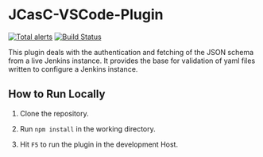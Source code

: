 # JCasC-VSCode-Plugin 


[![Total alerts](https://img.shields.io/lgtm/alerts/g/sladyn98/JCasC-VSCode-Plugin.svg?logo=lgtm&logoWidth=18)](https://lgtm.com/projects/g/sladyn98/JCasC-VSCode-Plugin/alerts/)
[![Build Status](https://dev.azure.com/jcasc-vscode-extension/jcasc-vscode-extension/_apis/build/status/jenkinsci.jcasc-vscode-extension?branchName=master)](https://dev.azure.com/jcasc-vscode-extension/jcasc-vscode-extension/_build/latest?definitionId=1&branchName=master)


This plugin deals with the authentication and fetching of the JSON schema from a live Jenkins instance.
It provides the base for validation of yaml files written to configure a Jenkins instance.

## How to Run Locally

1) Clone the repository.

2) Run `npm install` in the working directory.

3) Hit `F5` to run the plugin in the development Host.
